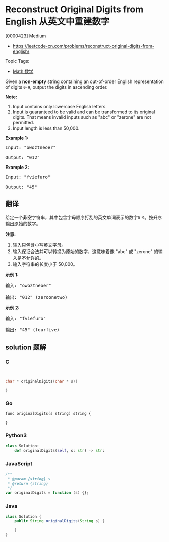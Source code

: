 # Reconstruct Original Digits from English 从英文中重建数字

[0000423] Medium

- https://leetcode-cn.com/problems/reconstruct-original-digits-from-english/

Topic Tags:

- [Math 数学](https://leetcode-cn.com/tag/math/)

Given a **non-empty** string containing an out-of-order English representation of digits `0-9`, output the digits in ascending order.

**Note:**

1.  Input contains only lowercase English letters.
2.  Input is guaranteed to be valid and can be transformed to its original digits. That means invalid inputs such as "abc" or "zerone" are not permitted.
3.  Input length is less than 50,000.

**Example 1:**

<pre>Input: "owoztneoer"

Output: "012"
</pre>

**Example 2:**

<pre>Input: "fviefuro"

Output: "45"
</pre>

## 翻译

给定一个**非空**字符串，其中包含字母顺序打乱的英文单词表示的数字`0-9`。按升序输出原始的数字。

**注意:**

1.  输入只包含小写英文字母。
2.  输入保证合法并可以转换为原始的数字，这意味着像 "abc" 或 "zerone" 的输入是不允许的。
3.  输入字符串的长度小于 50,000。

**示例 1:**

<pre>输入: "owoztneoer"

输出: "012" (zeroonetwo)
</pre>

**示例 2:**

<pre>输入: "fviefuro"

输出: "45" (fourfive)
</pre>

## solution 题解

### C

```c


char * originalDigits(char * s){

}


```

### Go

```golang
func originalDigits(s string) string {

}
```

### Python3

```python
class Solution:
    def originalDigits(self, s: str) -> str:

```

### JavaScript

```javascript
/**
 * @param {string} s
 * @return {string}
 */
var originalDigits = function (s) {};
```

### Java

```java
class Solution {
    public String originalDigits(String s) {

    }
}
```
